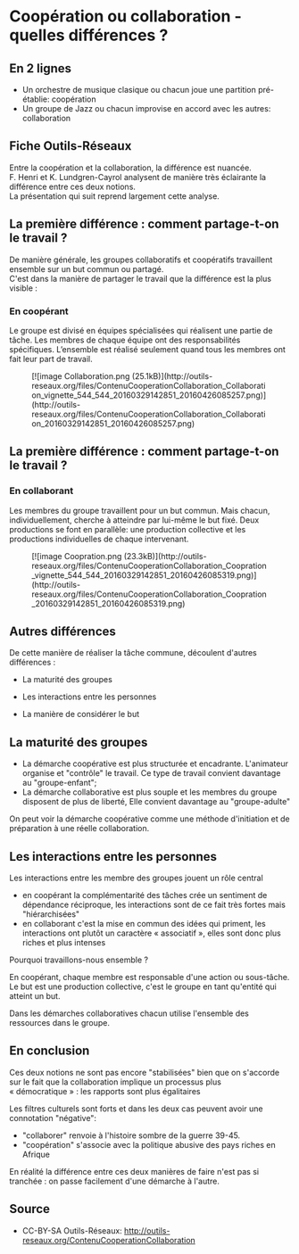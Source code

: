# Coopération ou collaboration - quelles différences ?

## En 2 lignes

- Un orchestre de musique clasique ou chacun joue une partition pré-établie: coopération
- Un groupe de Jazz ou chacun improvise en accord avec les autres: collaboration

## Fiche Outils-Réseaux

Entre la coopération et la collaboration, la différence est nuancée.  
F. Henri et K. Lundgren-Cayrol analysent de manière très éclairante la différence entre ces deux notions.  
La présentation qui suit reprend largement cette analyse.  

## La première différence : comment partage-t-on le travail ?

De manière générale, les groupes collaboratifs et coopératifs travaillent ensemble sur un but commun ou partagé.  
C'est dans la manière de partager le travail que la différence est la plus visible :  

### En coopérant

Le groupe est divisé en équipes spécialisées qui réalisent une partie de tâche. Les membres de chaque équipe ont des responsabilités  
spécifiques. L’ensemble est réalisé seulement quand tous les membres ont fait leur part de travail.  

<figure class="attached_file center">[![image Collaboration.png (25.1kB)](http://outils-reseaux.org/files/ContenuCooperationCollaboration_Collaboration_vignette_544_544_20160329142851_20160426085257.png)](http://outils-reseaux.org/files/ContenuCooperationCollaboration_Collaboration_20160329142851_20160426085257.png)</figure>

[](http://outils-reseaux.org/ContenuCooperationCollaboration/upload?file=Collaboration.png "Mise à jour")  

## La première différence : comment partage-t-on le travail ?

### En collaborant

Les membres du groupe travaillent pour un but commun. Mais chacun, individuellement, cherche à atteindre par lui-même le but fixé. Deux productions se font en parallèle: une production collective et les productions individuelles de chaque intervenant.  

<figure class="attached_file center">[![image Coopration.png (23.3kB)](http://outils-reseaux.org/files/ContenuCooperationCollaboration_Coopration_vignette_544_544_20160329142851_20160426085319.png)](http://outils-reseaux.org/files/ContenuCooperationCollaboration_Coopration_20160329142851_20160426085319.png)</figure>

[](http://outils-reseaux.org/ContenuCooperationCollaboration/upload?file=Coopration.png "Mise à jour")  

## Autres différences

De cette manière de réaliser la tâche commune, découlent d'autres différences :  

* La maturité des groupes

* Les interactions entre les personnes

* La manière de considérer le but

## La maturité des groupes

* La démarche coopérative est plus structurée et encadrante. L'animateur organise et "contrôle" le travail. Ce type de travail convient davantage au "groupe-enfant";
* La démarche collaborative est plus souple et les membres du groupe disposent de plus de liberté, Elle convient davantage au "groupe-adulte"

On peut voir la démarche coopérative comme une méthode d'initiation et de préparation à une réelle collaboration.  

## Les interactions entre les personnes

Les interactions entre les membre des groupes jouent un rôle central  

*   en coopérant la complémentarité des tâches crée un sentiment de dépendance réciproque, les interactions sont de ce fait très fortes mais "hiérarchisées"
*   en collaborant c'est la mise en commun des idées qui priment, les interactions ont plutôt un caractère « associatif », elles sont donc plus riches et plus intenses

Pourquoi travaillons-nous ensemble ?  

En coopérant, chaque membre est responsable d'une action ou sous-tâche. Le but est une production collective, c'est le groupe en tant qu'entité qui atteint un but.  

Dans les démarches collaboratives chacun utilise l'ensemble des ressources dans le groupe.  

## En conclusion

Ces deux notions ne sont pas encore "stabilisées" bien que on s'accorde sur le fait que la collaboration implique un processus plus  
« démocratique » : les rapports sont plus égalitaires  

Les filtres culturels sont forts et dans les deux cas peuvent avoir une connotation "négative":  

*   "collaborer" renvoie à l'histoire sombre de la guerre 39-45\.
*   "coopération" s'associe avec la politique abusive des pays riches en Afrique

En réalité la différence entre ces deux manières de faire n'est pas si tranchée : on passe facilement d'une démarche à l'autre.

## Source

- CC-BY-SA Outils-Réseaux: http://outils-reseaux.org/ContenuCooperationCollaboration
